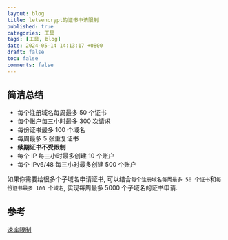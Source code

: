 ```yaml
---
layout: blog
title: letsencrypt的证书申请限制
published: true
categories: 工具
tags: [工具, blog]
date: 2024-05-14 14:13:17 +0800
draft: false
toc: false
comments: false
---
```


## 简洁总结

- 每个注册域名每周最多 50 个证书
- 每个账户每三小时最多 300 次请求
- 每份证书最多 100 个域名
- 每周最多 5 张重复证书
- **续期证书不受限制**
- 每个 IP 每三小时最多创建 10 个账户
- 每个 IPv6/48 每三小时最多创建 500 个账户

如果你需要给很多个子域名申请证书, 可以结合`每个注册域名每周最多 50 个证书`和`每份证书最多 100 个域名`, 实现每周最多 5000 个子域名的证书申请.

## 参考

[速率限制](https://letsencrypt.org/zh-cn/docs/rate-limits/)
